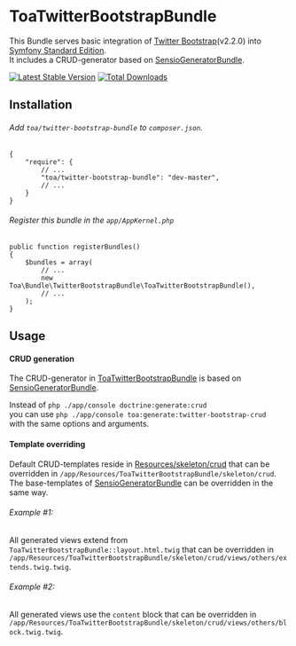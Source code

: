 # ToaTwitterBootstrapBundle

This Bundle serves basic integration of [Twitter Bootstrap](http://twitter.github.com/bootstrap)(v2.2.0) into [Symfony Standard Edition](https://github.com/symfony/symfony-standard).  
It includes a CRUD-generator based on [SensioGeneratorBundle](https://github.com/sensio/SensioGeneratorBundle).

[package]: https://packagist.org/packages/toa/twitter-bootstrap-bundle

[![Latest Stable Version](https://poser.pugx.org/toa/twitter-bootstrap-bundle/v/stable.png "Latest Stable Version")][package]
[![Total Downloads](https://poser.pugx.org/toa/twitter-bootstrap-bundle/downloads.png "Total Downloads")][package]

## Installation

###### Add `toa/twitter-bootstrap-bundle` to `composer.json`.

	{
	    "require": {
	        // ...
	        "toa/twitter-bootstrap-bundle": "dev-master",
	        // ...
	    }
	}

###### Register this bundle in the `app/AppKernel.php`

	public function registerBundles()
	{
		$bundles = array(
			// ...
			new Toa\Bundle\TwitterBootstrapBundle\ToaTwitterBootstrapBundle(),
			// ...
		);
	}


## Usage

#### CRUD generation

The CRUD-generator in [ToaTwitterBootstrapBundle](https://github.com/toaotc/ToaTwitterBootstrapBundle) is based on [SensioGeneratorBundle](https://github.com/sensio/SensioGeneratorBundle).

Instead of `php ./app/console doctrine:generate:crud`  
you can use `php ./app/console toa:generate:twitter-bootstrap-crud`  
with the same options and arguments.

#### Template overriding

Default CRUD-templates reside in [Resources/skeleton/crud]() that can be overridden in `/app/Resources/ToaTwitterBootstrapBundle/skeleton/crud`.  
The base-templates of [SensioGeneratorBundle](https://github.com/sensio/SensioGeneratorBundle) can be overridden in the same way.

###### Example #1:
All generated views extend from `ToaTwitterBootstrapBundle::layout.html.twig` that can be overridden in `/app/Resources/ToaTwitterBootstrapBundle/skeleton/crud/views/others/extends.twig.twig`.

###### Example #2:
All generated views use the `content` block that can be overridden in `/app/Resources/ToaTwitterBootstrapBundle/skeleton/crud/views/others/block.twig.twig`.

